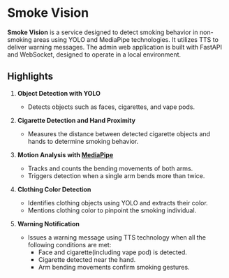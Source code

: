 # Smoke Vision

**Smoke Vision** is a service designed to detect smoking behavior in non-smoking areas using YOLO and MediaPipe technologies. It utilizes TTS to deliver warning messages. The admin web application is built with FastAPI and WebSocket, designed to operate in a local environment.


## Highlights

1. **Object Detection with YOLO**
   - Detects objects such as faces, cigarettes, and vape pods.

2. **Cigarette Detection and Hand Proximity**
   - Measures the distance between detected cigarette objects and hands to determine smoking behavior.

3. **Motion Analysis with [MediaPipe](https://youtu.be/06TE_U21FK4?si=tHIS09G9UaemtRo5)**
   - Tracks and counts the bending movements of both arms.
   - Triggers detection when a single arm bends more than twice.

4. **Clothing Color Detection**
   - Identifies clothing objects using YOLO and extracts their color.
   - Mentions clothing color to pinpoint the smoking individual.

5. **Warning Notification**
   - Issues a warning message using TTS technology when all the following conditions are met:
     - Face and cigarette(including vape pod) is detected.
     - Cigarette detected near the hand.
     - Arm bending movements confirm smoking gestures.

